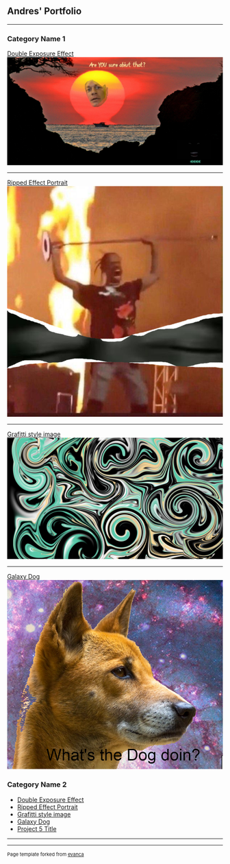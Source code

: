 ## Andres' Portfolio

---

### Category Name 1 

[Double Exposure Effect](/sample_page)
<img src="images/John Zena.png"/>

---
[Ripped Effect Portrait](/pdf/sample_presentation.pdf)
<img src="images/TS.png"/>

---
[Grafitti style image](http://example.com/)
<img src="images/graffitti.png"/>

---
[Galaxy Dog](http://example.com/)
<img src="images/dog.png"/>
### Category Name 2

- [Double Exposure Effect](http://example.com/)
- [Ripped Effect Portrait](http://example.com/)
- [Grafitti style image](http://example.com/)
- [Galaxy Dog](http://example.com/)
- [Project 5 Title](http://example.com/)

---




---
<p style="font-size:11px">Page template forked from <a href="https://github.com/evanca/quick-portfolio">evanca</a></p>
<!-- Remove above link if you don't want to attibute -->
